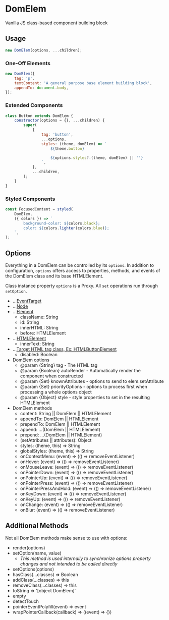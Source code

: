 # DomElem

Vanilla JS class-based component building block

## Usage

```javascript
new DomElem(options, ...children);
```

### One-Off Elements

```javascript
new DomElem({
	tag: 'p',
	textContent: 'A general purpose base element building block',
	appendTo: document.body,
});
```

### Extended Components

```javascript
class Button extends DomElem {
	constructor(options = {}, ...children) {
		super(
			{
				tag: 'button',
				...options,
				styles: (theme, domElem) => `
					${theme.button}

					${options.styles?.(theme, domElem) || ''}
				`,
			},
			...children,
		);
	}
}
```

### Styled Components

```javascript
const FocusedContent = styled(
	DomElem,
	({ colors }) => `
		background-color: ${colors.black};
		color: ${colors.lighter(colors.blue)};
	`,
);
```

## Options

Everything in a DomElem can be controlled by its `options`. In addition to configuration, `options` offers access to properties, methods, and events of the DomElem class and its base HTMLElement.

Class instance property `options` is a Proxy. All `set` operations run through `setOption`.

- ...[EventTarget](https://developer.mozilla.org/en-US/docs/Web/API/EventTarget)
- ...[Node](https://developer.mozilla.org/en-US/docs/Web/API/Node)
- ...[Element](https://developer.mozilla.org/en-US/docs/Web/API/Element)
  - className: String
  - id: String
  - innerHTML: String
  - before: HTMLElement
- ...[HTMLElement](https://developer.mozilla.org/en-US/docs/Web/API/HTMLElement)
  - innerText: String
- ...[Target HTML tag class, Ex: HTMLButtonElement](https://developer.mozilla.org/en-US/docs/Web/API/HTMLButtonElement)
  - disabled: Boolean
- DomElem options
  - @param {String} tag - The HTML tag
  - @param {Boolean} autoRender - Automatically render the component when constructed
  - @param {Set} knownAttributes - options to send to elem.setAttribute
  - @param {Set} priorityOptions - options to process first when processing a whole options object
  - @param {Object} style - style properties to set in the resulting HTMLElement
- DomElem methods
  - content: String || DomElem || HTMLElement
  - appendTo: DomElem || HTMLElement
  - prependTo: DomElem || HTMLElement
  - append: ...(DomElem || HTMLElement)
  - prepend: ...(DomElem || HTMLElement)
  - (setAttributes || attributes): Object
  - styles: (theme, this) => String
  - globalStyles: (theme, this) => String
  - onContextMenu: (event) => (() => removeEventListener)
  - onHover: (event) => (() => removeEventListener)
  - onMouseLeave: (event) => (() => removeEventListener)
  - onPointerDown: (event) => (() => removeEventListener)
  - onPointerUp: (event) => (() => removeEventListener)
  - onPointerPress: (event) => (() => removeEventListener)
  - onPointerPressAndHold: (event) => (() => removeEventListener)
  - onKeyDown: (event) => (() => removeEventListener)
  - onKeyUp: (event) => (() => removeEventListener)
  - onChange: (event) => (() => removeEventListener)
  - onBlur: (event) => (() => removeEventListener)

## Additional Methods

Not all DomElem methods make sense to use with options:

- render(options)
- setOption(name, value)
  - *This method is used internally to synchronize options property changes and not intended to be called directly*
- setOptions(options)
- hasClass(...classes) => Boolean
- addClass(...classes) => this
- removeClass(...classes) => this
- toString => '[object DomElem]'
- empty
- detectTouch
- pointerEventPolyfill(event) => event
- wrapPointerCallback(callback) => ((event) => {})
